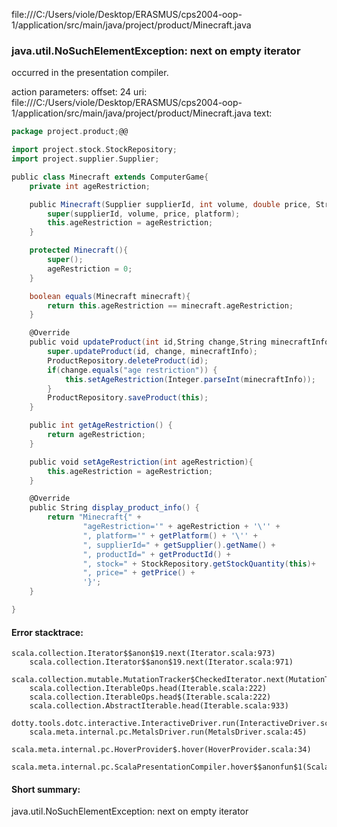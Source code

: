 file:///C:/Users/viole/Desktop/ERASMUS/cps2004-oop-1/application/src/main/java/project/product/Minecraft.java
### java.util.NoSuchElementException: next on empty iterator

occurred in the presentation compiler.

action parameters:
offset: 24
uri: file:///C:/Users/viole/Desktop/ERASMUS/cps2004-oop-1/application/src/main/java/project/product/Minecraft.java
text:
```scala
package project.product;@@

import project.stock.StockRepository;
import project.supplier.Supplier;

public class Minecraft extends ComputerGame{
    private int ageRestriction;

    public Minecraft(Supplier supplierId, int volume, double price, String platform, int ageRestriction) {
        super(supplierId, volume, price, platform);
        this.ageRestriction = ageRestriction;
    }

    protected Minecraft(){
        super();
        ageRestriction = 0;
    }

    boolean equals(Minecraft minecraft){
        return this.ageRestriction == minecraft.ageRestriction;
    }

    @Override
    public void updateProduct(int id,String change,String minecraftInfo) {
        super.updateProduct(id, change, minecraftInfo);
        ProductRepository.deleteProduct(id);
        if(change.equals("age restriction")) {
            this.setAgeRestriction(Integer.parseInt(minecraftInfo));
        }
        ProductRepository.saveProduct(this);
    }

    public int getAgeRestriction() {
        return ageRestriction;
    }

    public void setAgeRestriction(int ageRestriction){
        this.ageRestriction = ageRestriction;
    }

    @Override
    public String display_product_info() {
        return "Minecraft{" +
                "ageRestriction='" + ageRestriction + '\'' +
                ", platform='" + getPlatform() + '\'' +
                ", supplierId=" + getSupplier().getName() +
                ", productId=" + getProductId() +
                ", stock=" + StockRepository.getStockQuantity(this)+
                ", price=" + getPrice() + 
                '}';
    }

}

```



#### Error stacktrace:

```
scala.collection.Iterator$$anon$19.next(Iterator.scala:973)
	scala.collection.Iterator$$anon$19.next(Iterator.scala:971)
	scala.collection.mutable.MutationTracker$CheckedIterator.next(MutationTracker.scala:76)
	scala.collection.IterableOps.head(Iterable.scala:222)
	scala.collection.IterableOps.head$(Iterable.scala:222)
	scala.collection.AbstractIterable.head(Iterable.scala:933)
	dotty.tools.dotc.interactive.InteractiveDriver.run(InteractiveDriver.scala:168)
	scala.meta.internal.pc.MetalsDriver.run(MetalsDriver.scala:45)
	scala.meta.internal.pc.HoverProvider$.hover(HoverProvider.scala:34)
	scala.meta.internal.pc.ScalaPresentationCompiler.hover$$anonfun$1(ScalaPresentationCompiler.scala:342)
```
#### Short summary: 

java.util.NoSuchElementException: next on empty iterator